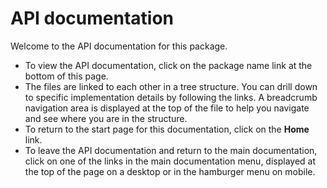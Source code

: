 <!-- This file is prepended to any index.md api docs as part of the `api-docs` plugin to explain to users how to navigate the api docs -->
# API documentation

Welcome to the API documentation for this package.
- To view the API documentation, click on the package name link at the bottom of this page.
- The files are linked to each other in a tree structure. You can drill down to specific implementation details by following the links. A breadcrumb navigation area is displayed at the top of the file to help you navigate and see where you are in the structure.
- To return to the start page for this documentation, click on the **Home** link.
- To leave the API documentation and return to the main documentation, click on one of the links in the main documentation menu, displayed at the top of the page on a desktop or in the hamburger menu on mobile.
